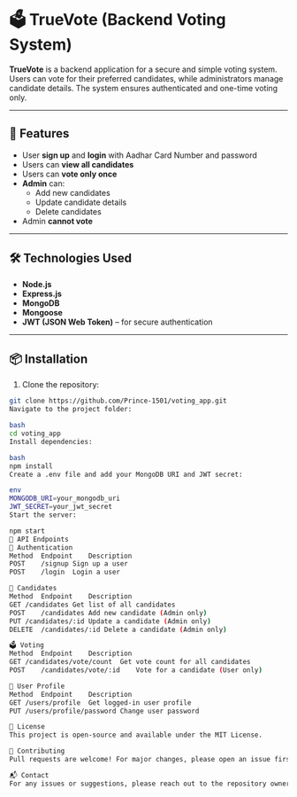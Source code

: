 # 🗳️ TrueVote (Backend Voting System)

**TrueVote** is a backend application for a secure and simple voting system. Users can vote for their preferred candidates, while administrators manage candidate details. The system ensures authenticated and one-time voting only.

---

## 🚀 Features

- User **sign up** and **login** with Aadhar Card Number and password  
- Users can **view all candidates**  
- Users can **vote only once**  
- **Admin** can:
  - Add new candidates  
  - Update candidate details  
  - Delete candidates  
- Admin **cannot vote**

---

## 🛠️ Technologies Used

- **Node.js**  
- **Express.js**  
- **MongoDB**  
- **Mongoose**  
- **JWT (JSON Web Token)** – for secure authentication

---

## 📦 Installation

1. Clone the repository:

```bash
git clone https://github.com/Prince-1501/voting_app.git
Navigate to the project folder:

bash
cd voting_app
Install dependencies:

bash
npm install
Create a .env file and add your MongoDB URI and JWT secret:

env
MONGODB_URI=your_mongodb_uri
JWT_SECRET=your_jwt_secret
Start the server:

npm start
📡 API Endpoints
🔐 Authentication
Method	Endpoint	Description
POST	/signup	Sign up a user
POST	/login	Login a user

🎯 Candidates
Method	Endpoint	Description
GET	/candidates	Get list of all candidates
POST	/candidates	Add new candidate (Admin only)
PUT	/candidates/:id	Update a candidate (Admin only)
DELETE	/candidates/:id	Delete a candidate (Admin only)

🗳️ Voting
Method	Endpoint	Description
GET	/candidates/vote/count	Get vote count for all candidates
POST	/candidates/vote/:id	Vote for a candidate (User only)

👤 User Profile
Method	Endpoint	Description
GET	/users/profile	Get logged-in user profile
PUT	/users/profile/password	Change user password

📝 License
This project is open-source and available under the MIT License.

🤝 Contributing
Pull requests are welcome! For major changes, please open an issue first to discuss what you would like to change.

📬 Contact
For any issues or suggestions, please reach out to the repository owner.
